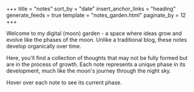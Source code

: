 +++
title = "notes"
sort_by = "date"
insert_anchor_links = "heading"
generate_feeds = true
template = "notes_garden.html"
paginate_by = 12
+++

Welcome to my digital (moon) garden - a space where ideas grow and evolve like the phases of the moon. Unlike a traditional blog, these notes develop organically over time.

Here, you'll find a collection of thoughts that may not be fully formed but are in the process of growth. Each note represents a unique phase in its development, much like the moon's journey through the night sky.

Hover over each note to see its current phase. 